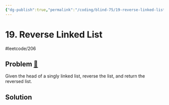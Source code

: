 ```yaml
---
{"dg-publish":true,"permalink":"/coding/blind-75/19-reverse-linked-list/","created":"2023-10-11T16:36:12.766+02:00","updated":"2023-10-11T16:36:12.766+02:00"}
---
```


# 19. Reverse Linked List
#leetcode/206
## Problem [🔗](https://leetcode.com/problems/reverse-linked-list/)
Given the head of a singly linked list, reverse the list, and return the reversed list.

## Solution